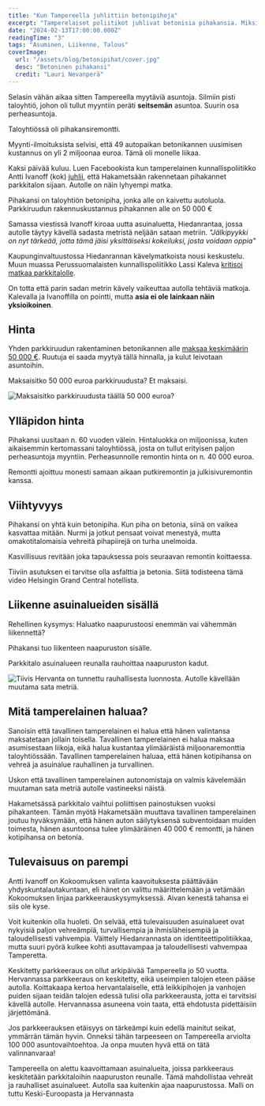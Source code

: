 ```yaml
---
title: "Kun Tampereella juhlittiin betonipihoja"
excerpt: "Tamperelaiset poliitikot juhlivat betonisia pihakansia. Miksi?"
date: "2024-02-13T17:00:00.000Z"
readingTime: "3"
tags: "Asuminen, Liikenne, Talous"
coverImage:
  url: "/assets/blog/betonipihat/cover.jpg"
  desc: "Betoninen pihakansi"
  credit: "Lauri Nevanperä"
---
```


Selasin vähän aikaa sitten Tampereella myytäviä asuntoja. Silmiin pisti taloyhtiö, johon oli tullut myyntiin peräti **seitsemän** asuntoa. Suurin osa perheasuntoja.

Taloyhtiössä oli pihakansiremontti.

Myynti-ilmoituksista selvisi, että 49 autopaikan betonikannen uusimisen kustannus on yli 2 miljoonaa euroa. Tämä oli monelle liikaa.

Kaksi päivää kuluu. Luen Facebookista kun tamperelainen kunnallispoliitikko Antti Ivanoff (kok) [juhlii](https://www.facebook.com/groups/599370287268328/posts/1612627105942636/?comment_id=1614691589069521), että Hakametsään rakennetaan pihakannet parkkitalon sijaan. Autolle on näin lyhyempi matka.

<infocard label="Pihakansi">Pihakansi on taloyhtiön betonipiha, jonka alle on kaivettu autoluola. Parkkiruudun rakennuskustannus pihakannen alle on 50 000 €</infocard>

Samassa viestissä Ivanoff kiroaa uutta asuinaluetta, Hiedanrantaa, jossa autolle täytyy kävellä sadasta metristä neljään sataan metriin. _"Jälkipyykki on nyt tärkeää, jotta tämä jäisi yksittäiseksi kokeiluksi, josta voidaan oppia"_

Kaupunginvaltuustossa Hiedanrannan kävelymatkoista nousi keskustelu. Muun muassa Perussuomalaisten kunnallispoliitikko Lassi Kaleva [kritisoi matkaa parkkitalolle](https://yle.fi/a/74-20072342).

On totta että parin sadan metrin kävely vaikeuttaa autolla tehtäviä matkoja. Kalevalla ja Ivanoffilla on pointti, mutta **asia ei ole lainkaan näin yksioikoinen**.

## Hinta

Yhden parkkiruudun rakentaminen betonikannen alle [maksaa keskimäärin 50 000 €](https://www.rakli.fi/wp-content/uploads/2019/06/kaavamaaraysten_kustannusvaikutukset_raportti_nettires.pdf). Ruutuja ei saada myytyä tällä hinnalla, ja kulut leivotaan asuntoihin.

Maksaisitko 50 000 euroa parkkiruudusta? Et maksaisi.

![Maksaisitko parkkiruudusta täällä 50 000 euroa?](/assets/blog/betonipihat/pihakansi.jpg)

## Ylläpidon hinta

Pihakansi uusitaan n. 60 vuoden välein. Hintaluokka on miljoonissa, kuten aikaisemmin kertomassani taloyhtiössä, josta on tullut erityisen paljon perheasuntoja myyntiin. Perheasunnolle remontin hinta on n. 40 000 euroa.

Remontti ajoittuu monesti samaan aikaan putkiremontin ja julkisivuremontin kanssa.

## Viihtyvyys

Pihakansi on yhtä kuin betonipiha. Kun piha on betonia, siinä on vaikea kasvattaa mitään. Nurmi ja jotkut pensaat voivat menestyä, mutta omakotitalomaisia vehreitä pihapiirejä on turha unelmoida.

Kasvillisuus revitään joka tapauksessa pois seuraavan remontin koittaessa.

Tiiviin asutuksen ei tarvitse olla asfalttia ja betonia. Siitä todisteena tämä video Helsingin Grand Central hotellista.

<tweet id="1610671736806309889"></tweet>

## Liikenne asuinalueiden sisällä

Rehellinen kysymys: Haluatko naapurustoosi enemmän vai vähemmän liikennettä?

Pihakansi tuo liikenteen naapuruston sisälle.

Parkkitalo asuinalueen reunalla rauhoittaa naapuruston kadut.

![Tiivis Hervanta on tunnettu rauhallisesta luonnosta. Autolle kävellään muutama sata metriä.](/assets/blog/betonipihat/hervanta.jpg)

## Mitä tamperelainen haluaa?

Sanoisin että tavallinen tamperelainen ei halua että hänen valintansa maksatetaan jollain toisella. Tavallinen tamperelainen ei halua maksaa asumisestaan liikoja, eikä halua kustantaa ylimääräistä miljoonaremonttia taloyhtiössään. Tavallinen tamperelainen haluaa, että hänen kotipihansa on vehreä ja asuinalue rauhallinen ja turvallinen.

Uskon että tavallinen tamperelainen autonomistaja on valmis kävelemään muutaman sata metriä autolle vastineeksi näistä.

Hakametsässä parkkitalo vaihtui poliittisen painostuksen vuoksi pihakanteen. Tämän myötä Hakametsään muuttava tavallinen tamperelainen joutuu hyväksymään, että hänen auton säilytyksensä subventoidaan muiden toimesta, hänen asuntoonsa tulee ylimääräinen 40 000 € remontti, ja hänen kotipihansa on betonia.

<getnotified></getnotified>

## Tulevaisuus on parempi

Antti Ivanoff on Kokoomuksen valinta kaavoituksesta päättävään yhdyskuntalautakuntaan, eli hänet on valittu määrittelemään ja vetämään Kokoomuksen linjaa parkkeerauskysymyksessä. Aivan kenestä tahansa ei siis ole kyse.

Voit kuitenkin olla huoleti. On selvää, että tulevaisuuden asuinalueet ovat nykyisiä paljon vehreämpiä, turvallisempia ja ihmisläheisempiä ja taloudellisesti vahvempia. Väittely Hiedanrannasta on identiteettipolitiikkaa, mutta suuri pyörä kulkee kohti asuttavampaa ja taloudellisesti vahvempaa Tamperetta.

Keskitetty parkkeeraus on ollut arkipäivää Tampereella jo 50 vuotta. Hervannassa parkkeeraus on keskitetty, eikä useimpien talojen eteen pääse autolla. Koittakaapa kertoa hervantalaiselle, että leikkipihojen ja vanhojen puiden sijaan teidän talojen edessä tulisi olla parkkeerausta, jotta ei tarvitsisi kävellä autolle. Hervannassa asuneena voin taata, että ehdotusta pidettäisiin järjettömänä.

Jos parkkeerauksen etäisyys on tärkeämpi kuin edellä mainitut seikat, ymmärrän tämän hyvin. Onneksi tähän tarpeeseen on Tampereella arviolta 100 000 asuntovaihtoehtoa. Ja onpa muuten hyvä että on tätä valinnanvaraa!

<infocard label="Tampereen uusi tapa">Tampereella on alettu kaavoittamaan asuinalueita, joissa parkkeeraus keskitetään parkkitaloihin naapuruston reunalle. Tämä mahdollistaa vehreät ja rauhalliset asuinalueet. Autolla saa kuitenkin ajaa naapurustossa. Malli on tuttu Keski-Euroopasta ja Hervannasta</infocard>
